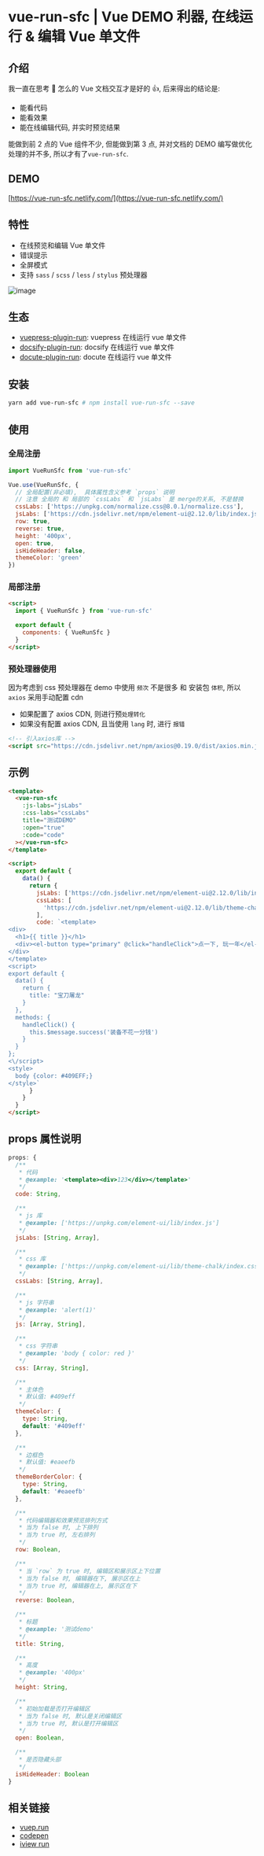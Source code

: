 # vue-run-sfc | Vue DEMO 利器, 在线运行 & 编辑 Vue 单文件

## 介绍

我一直在思考 🤔 怎么的 Vue 文档交互才是好的 👍, 后来得出的结论是:

- 能看代码
- 能看效果
- 能在线编辑代码, 并实时预览结果

能做到前 2 点的 Vue 组件不少, 但能做到第 3 点, 并对文档的 DEMO 编写做优化处理的并不多, 所以才有了`vue-run-sfc`.

## DEMO

[https://vue-run-sfc.netlify.com/](https://vue-run-sfc.netlify.com/)

## 特性

- 在线预览和编辑 Vue 单文件
- 错误提示
- 全屏模式
- 支持 `sass` / `scss` / `less` / `stylus` 预处理器

![image](https://s2.ax1x.com/2019/12/14/QR08aT.gif)

## 生态

- [vuepress-plugin-run](https://github.com/dream2023/vuepress-plugin-run): vuepress 在线运行 vue 单文件
- [docsify-plugin-run](https://github.com/dream2023/docsify-plugin-run): docsify 在线运行 vue 单文件
- [docute-plugin-run](https://github.com/dream2023/docute-plugin-run): docute 在线运行 vue 单文件

## 安装

```bash
yarn add vue-run-sfc # npm install vue-run-sfc --save
```

## 使用

### 全局注册

```js
import VueRunSfc from 'vue-run-sfc'

Vue.use(VueRunSfc, {
  // 全局配置(非必填),  具体属性含义参考 `props` 说明
  // 注意 全局的 和 局部的 `cssLabs` 和 `jsLabs` 是 merge的关系, 不是替换
  cssLabs: ['https://unpkg.com/normalize.css@8.0.1/normalize.css'],
  jsLabs: ['https://cdn.jsdelivr.net/npm/element-ui@2.12.0/lib/index.js'],
  row: true,
  reverse: true,
  height: '400px',
  open: true,
  isHideHeader: false,
  themeColor: 'green'
})
```

### 局部注册

```html
<script>
  import { VueRunSfc } from 'vue-run-sfc'

  export default {
    components: { VueRunSfc }
  }
</script>
```

### 预处理器使用

因为考虑到 css 预处理器在 demo 中使用 `频次` 不是很多 和 安装包 `体积`, 所以 `axios` 采用手动配置 cdn

- 如果配置了 axios CDN, 则进行预`处理转化`
- 如果没有配置 axios CDN, 且当使用 `lang` 时, 进行 `报错`

```html
<!-- 引入axios库 -->
<script src="https://cdn.jsdelivr.net/npm/axios@0.19.0/dist/axios.min.js"></script>
```

## 示例

```html
<template>
  <vue-run-sfc
    :js-labs="jsLabs"
    :css-labs="cssLabs"
    title="测试DEMO"
    :open="true"
    :code="code"
  ></vue-run-sfc>
</template>

<script>
  export default {
    data() {
      return {
        jsLabs: ['https://cdn.jsdelivr.net/npm/element-ui@2.12.0/lib/index.js'],
        cssLabs: [
          'https://cdn.jsdelivr.net/npm/element-ui@2.12.0/lib/theme-chalk/index.css'
        ],
        code: `<template>
<div>
  <h1>{{ title }}</h1>
  <div><el-button type="primary" @click="handleClick">点一下, 玩一年</el-button></div>
</div>
</template>
<script>
export default {
  data() {
    return {
      title: "宝刀屠龙"
    }
  },
  methods: {
    handleClick() {
      this.$message.success('装备不花一分钱')
    }
  }
};
<\/script>
<style>
  body {color: #409EFF;}
</style>`
      }
    }
  }
</script>
```

## props 属性说明

```js
props: {
  /**
   * 代码
   * @example: '<template><div>123</div></template>'
   */
  code: String,

  /**
   * js 库
   * @example: ['https://unpkg.com/element-ui/lib/index.js']
   */
  jsLabs: [String, Array],

  /**
   * css 库
   * @example: ['https://unpkg.com/element-ui/lib/theme-chalk/index.css']
   */
  cssLabs: [String, Array],

  /**
   * js 字符串
   * @example: 'alert(1)'
   */
  js: [Array, String],

  /**
   * css 字符串
   * @example: 'body { color: red }'
   */
  css: [Array, String],

  /**
   * 主体色
   * 默认值: #409eff
   */
  themeColor: {
    type: String,
    default: '#409eff'
  },

  /**
   * 边框色
   * 默认值: #eaeefb
   */
  themeBorderColor: {
    type: String,
    default: '#eaeefb'
  },

  /**
   * 代码编辑器和效果预览排列方式
   * 当为 false 时, 上下排列
   * 当为 true 时, 左右排列
   */
  row: Boolean,

  /**
   * 当 `row` 为 true 时, 编辑区和展示区上下位置
   * 当为 false 时, 编辑器在下, 展示区在上
   * 当为 true 时, 编辑器在上, 展示区在下
   */
  reverse: Boolean,

  /**
   * 标题
   * @example: '测试demo'
   */
  title: String,

  /**
   * 高度
   * @example: '400px'
   */
  height: String,

  /**
   * 初始加载是否打开编辑区
   * 当为 false 时, 默认是关闭编辑区
   * 当为 true 时, 默认是打开编辑区
   */
  open: Boolean,

  /**
   * 是否隐藏头部
   */
  isHideHeader: Boolean
}
```

## 相关链接

- [vuep.run](https://vuep.run/)
- [codepen](http://codepen.io/)
- [iview run](https://run.iviewui.com/)
